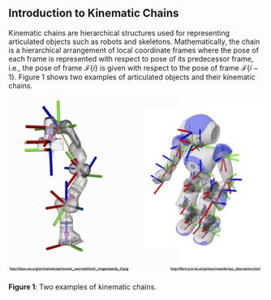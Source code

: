 ## Introduction to Kinematic Chains

Kinematic chains are hierarchical structures used for representing articulated objects such as robots and skeletons. Mathematically, the chain is a hierarchical arrangement of local coordinate frames where the pose of each frame is represented with respect to pose of its predecessor frame, i.e., the pose of frame $\mathcal{F}\{i\}$ is given with respect to the pose of frame $\mathcal{F}\{i-1\}$.  Figure 1 shows two examples of articulated objects and their kinematic chains. 

<img src="multipleLocalFrames.png" alt="multipleLocalFrames" style="zoom:50%;" />

**Figure 1**: Two examples of kinematic chains.



 
